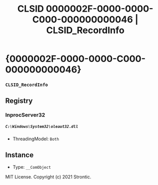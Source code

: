 ﻿---
title: "CLSID 0000002F-0000-0000-C000-000000000046 | CLSID_RecordInfo"
excerpt: What is COM-Object CLSID 0000002F-0000-0000-C000-000000000046?
---

# {0000002F-0000-0000-C000-000000000046}

### `CLSID_RecordInfo`

## Registry


### InprocServer32

##### `C:\Windows\System32\oleaut32.dll`
* ThreadingModel: `Both`

## Instance

* Type: `__ComObject`

MIT License. Copyright (c) 2021 Strontic.


